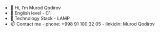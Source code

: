 - 👋 Hi, I’m Murod Qodirov
- 🌱 English level - C1
- 🔹 Technology Stack - LAMP
- 📫 Contact me 
      - phone: +998 91 100 32 05 
      - linkidin: Murod Qodirov
